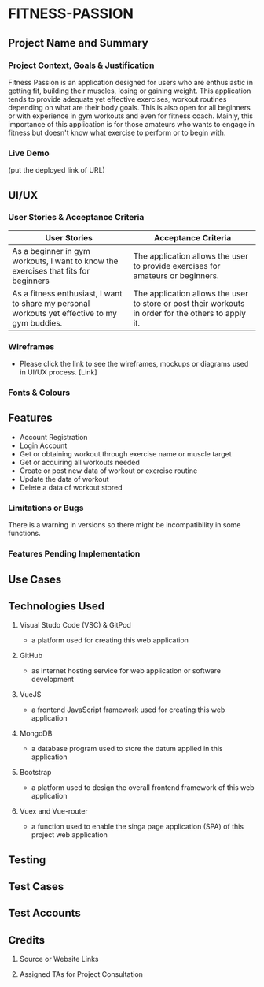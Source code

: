 # FITNESS-PASSION

## Project Name and Summary

### Project Context, Goals & Justification 

Fitness Passion is an application designed for users who are enthusiastic in getting fit, building their muscles, losing or gaining weight. This application tends to provide adequate yet effective exercises, workout routines depending on what are their body goals. This is also open for all beginners or with experience in gym workouts and even for fitness coach. Mainly, this importance of this application is for those amateurs who wants to engage in fitness but doesn't know what exercise to perform or to begin with.

### Live Demo

(put the deployed link of URL)

## UI/UX

### User Stories & Acceptance Criteria

User Stories | Acceptance Criteria
------------ | ------------
As a beginner in gym workouts, I want to know the exercises that fits for beginners | The application allows the user to provide exercises for amateurs or beginners.
As a fitness enthusiast, I want to share my personal workouts yet effective to my gym buddies. | The application allows the user to store or post their workouts in order for the others to apply it.

### Wireframes

* Please click the link to see the wireframes, mockups or diagrams used in UI/UX process. [Link]

### Fonts & Colours

## Features

* Account Registration
* Login Account
* Get or obtaining workout through exercise name or muscle target
* Get or acquiring all workouts needed
* Create or post new data of workout or exercise routine
* Update the data of workout
* Delete a data of workout stored

### Limitations or Bugs

There is a warning in versions so there might be incompatibility in some functions.

### Features Pending Implementation

## Use Cases

## Technologies Used

1. Visual Studo Code (VSC) & GitPod
    - a platform used for creating this web application

2. GitHub
    - as internet hosting service for web application or software development

3. VueJS
    - a frontend JavaScript framework used for creating this web application

4. MongoDB
    - a database program used to store the datum applied in this application

5. Bootstrap
    - a platform used to design the overall frontend framework of this web application

6. Vuex and Vue-router
    - a function used to enable the singa page application (SPA) of this project web application

## Testing

## Test Cases

## Test Accounts

## Credits

1. Source or Website Links

2. Assigned TAs for Project Consultation